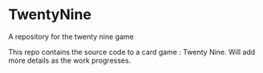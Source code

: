 TwentyNine
==========

A repository for the twenty nine game

This repo contains the source code to a card game : Twenty Nine. Will add more details as the work progresses.
